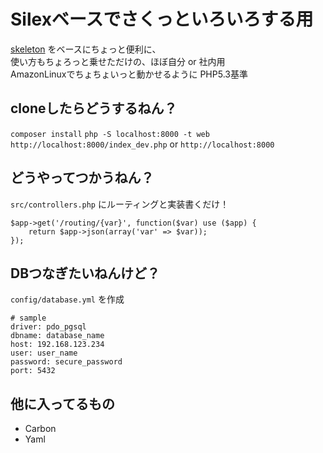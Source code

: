 # Silexベースでさくっといろいろする用

[skeleton](https://github.com/silexphp/Silex-Skeleton) をベースにちょっと便利に、  
使い方もちょろっと乗せただけの、ほぼ自分 or 社内用  
AmazonLinuxでちょちょいっと動かせるように PHP5.3基準


## cloneしたらどうするねん？

`composer install`
`php -S localhost:8000 -t web`
`http://localhost:8000/index_dev.php` or `http://localhost:8000`



## どうやってつかうねん？
`src/controllers.php` にルーティングと実装書くだけ！

```
$app->get('/routing/{var}', function($var) use ($app) {
    return $app->json(array('var' => $var));
});
```

## DBつなぎたいねんけど？

`config/database.yml` を作成

```
# sample
driver: pdo_pgsql
dbname: database_name
host: 192.168.123.234
user: user_name
password: secure_password
port: 5432
```

## 他に入ってるもの

- Carbon
- Yaml
